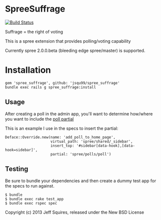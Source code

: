 SpreeSuffrage
=============

[![Build Status](https://travis-ci.org/jsqu99/spree_suffrage.png)](https://travis-ci.org/jsqu99/spree_suffrage)

Suffrage = the right of voting

This is a spree extension that provides polling/voting capability

Currently spree 2.0.0.beta (bleeding edge spree/master) is supported.


Installation
==============

    gem 'spree_suffrage', github: 'jsqu99/spree_suffrage'
    bundle exec rails g spree_suffrage:install

Usage
------

After creating a poll in the admin app, you'll want to determine how/where you want to include the [poll partial](https://github.com/jsqu99/spree_suffrage/blob/master/app/views/spree/polls/_poll.html.erb)


This is an example I use in the specs to insert the partial:

    Deface::Override.new(name: 'add_poll_to_home_page', 
                         virtual_path: 'spree/shared/_sidebar', 
                         insert_top: '#sidebar[data-hook],[data-hook=sidebar]', 
                         partial: 'spree/polls/poll')

Testing
-------

Be sure to bundle your dependencies and then create a dummy test app for the specs to run against.

    $ bundle
    $ bundle exec rake test_app
    $ bundle exec rspec spec

Copyright (c) 2013 Jeff Squires, released under the New BSD License

